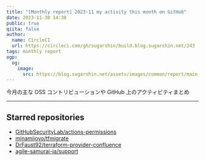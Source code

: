 ```yaml
---
title: "[Monthly report] 2023-11 my activity this month on GitHub"
date: 2023-11-30 14:38
public: true
qiita: false
author:
  name: CircleCI
  url: https://circleci.com/gh/sugarshin/build.blog.sugarshin.net/243
tags: monthly report
ogp:
  og:
    image:
      src: https://blog.sugarshin.net/assets/images/common/report/main.png
---
```


今月の主な OSS コントリビューションや GitHub 上のアクティビティまとめ

***

## Starred repositories

- [GitHubSecurityLab/actions-permissions](https://github.com/GitHubSecurityLab/actions-permissions)
- [minamijoyo/tfmigrate](https://github.com/minamijoyo/tfmigrate)
- [DrFaust92/terraform-provider-confluence](https://github.com/DrFaust92/terraform-provider-confluence)
- [agile-samurai-ja/support](https://github.com/agile-samurai-ja/support)
